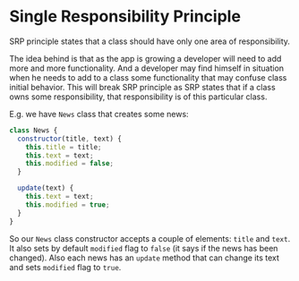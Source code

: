 # Single Responsibility Principle

SRP principle states that a class should have only one area of responsibility.

The idea behind is that as the app is growing a developer will need to add more and more functionality. And a developer may find himself in situation when he needs to add to a class some functionality that may confuse class initial behavior. This will break SRP principle as SRP states that if a class owns some responsibility, that responsibility is of this particular class.

E.g. we have `News` class that creates some news:

```js
class News {
  constructor(title, text) {
    this.title = title;
    this.text = text;
    this.modified = false;
  }

  update(text) {
    this.text = text;
    this.modified = true;
  }
}
```

So our `News` class constructor accepts a couple of elements: `title` and `text`. It also sets by default `modified` flag to `false` (it says if the news has been changed). Also each news has an `update` method that can change its text and sets `modified` flag to `true`.
